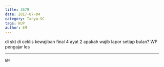 ```yaml
---
title: 3679
date: 2017-07-04
category: Tanya-SC
tags: KUP
author: EM
---
```


di skt di ceklis kewajiban final 4 ayat 2 apakah wajib lapor setiap bulan? WP pengajar les

---



`EM`
